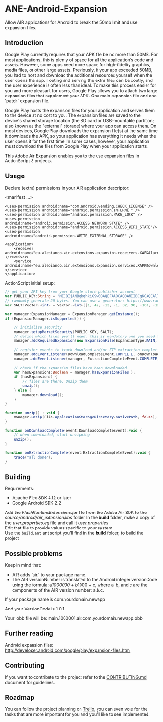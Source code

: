 # ANE-Android-Expansion

Allow AIR applications for Android to break the 50mb limit and use expansion files.

## Introduction
Google Play currently requires that your APK file be no more than 50MB. For most applications, this is plenty of space for all the application's code and assets. However, some apps need more space for high-fidelity graphics, media files, or other large assets. Previously, if your app exceeded 50MB, you had to host and download the additional resources yourself when the user opens the app. Hosting and serving the extra files can be costly, and the user experience is often less than ideal. To make this process easier for you and more pleasant for users, Google Play allows you to attach two large expansion files that supplement your APK. One main expansion file and one 'patch' expansion file.

Google Play hosts the expansion files for your application and serves them to the device at no cost to you. The expansion files are saved to the device's shared storage location (the SD card or USB-mountable partition; also known as the "external" storage) where your app can access them. On most devices, Google Play downloads the expansion file(s) at the same time it downloads the APK, so your application has everything it needs when the user opens it for the first time. In some cases, however, your application must download the files from Google Play when your application starts.

This Adobe Air Expansion enables you to the use expansion files in ActionScript 3 projects.

## Usage

Declare (extra) permissions in your AIR application descriptor:

<manifest ...>
	<uses-sdk android:minSdkVersion="11" 
		android:targetSdkVersion="13" />
			    
	<uses-permission android:name="com.android.vending.CHECK_LICENSE" />
	<uses-permission android:name="android.permission.INTERNET" />
	<uses-permission android:name="android.permission.WAKE_LOCK" />
	<uses-permission android:name="android.permission.ACCESS_NETWORK_STATE" />
	<uses-permission android:name="android.permission.ACCESS_WIFI_STATE"/>
	<uses-permission android:name="android.permission.WRITE_EXTERNAL_STORAGE" />
			    
	<application>
		<receiver android:name="eu.alebianco.air.extensions.expansion.receivers.XAPKAlarmReceiver"></receiver>
		<service android:name="eu.alebianco.air.extensions.expansion.services.XAPKDownloaderService"></service>
	</application>

</manifest>


ActionScript initial setup:

```actionscript
// get your API key from your Google store publisher account
var PUBLIC_KEY:String = "MIIBIjANBgkqhkiG9w0BAQEFAAOCAQ8AMIIBCgKCAQEAl7ARg/syoLy9O9RQgiYiHQXE/gj4YxkGDeGxBmPZuE/XNAHHZt7Ur1QHXK9skFJs0wwTnBF0jKYaspHLp42SlifT5zoTd/+4csFS8sSO8HO/AECirVYzT6X5cqhUU4ftGFErzvuJfNXn7xm5zeVCnAji7+nT8Q36PH7JopYfQkBAzxJvvyoPapTdV8ta0Nr9bjW6/T87pe7TKECXVbKPAU6/BME+YBfdLzMLV3AEEndBJNUOTdOdbwcRdk+JoJgnWqMNll6AKHn/1dph45zfyDNYQUrY1yRrZRiz9C0sSJcpmQsKzRZUrrKk+qNqgCAKeeGgCLGiie7ASBdLnn0lFQIDAQAB";
// randomly generate 20 bytes. You can use a generator: https://www.random.org/integers/?num=20&min=-255&max=255&col=5&base=10&format=html&rnd=new
var SALT:Vector.<int> = Vector.<int>([1, 42, -12, -1, 32, 98, -100, -12, 43, 8, -8, -4, 9, 5, -106, -107, -33, 5, -1, 84]);

var manager:ExpansionManager = ExpansionManager.getInstance();
if (ExpansionManager.isSupported()) {

	// initialise security
    manager.setupMarketSecurity(PUBLIC_KEY, SALT);
    // define which files you'll need. this is mandatory and you need to specify version and filesize (this is the filesize on disk)
    manager.addRequiredExpansion(new ExpansionFile(ExpansionType.MAIN, 1, 203871335));
	
	// register events to track download and/or ZIP extraction completion
	manager.addEventListener(DownloadCompleteEvent.COMPLETE, onDownloadComplete);
    manager.addEventListener(manager, ExtractionCompleteEvent.COMPLETE, onExtractionComplete);
	
	// check if the expansion files have been downloaded
    var hasExpansions:Boolean = manager.hasExpansionFiles();
    if (hasExpansions) {
    	// files are there. Unzip them
		unzip();
    } else {
        manager.download();
    }
}

function unzip() : void {
    manager.unzip(File.applicationStorageDirectory.nativePath, false);
}

function onDownloadComplete(event:DownloadCompleteEvent):void {
	// when downloaded, start unzipping
    unzip();
}

function onExtractionComplete(event:ExtractionCompleteEvent):void {
    trace("all done");
}
```

## Building

Requirements:
* Apache Flex SDK 4.12 or later
* Google Android SDK 2.2

Add the _FlashRuntimeExtensions.jar_ file from the Adobe Air SDK to the _source/android/air_extension/libs_ folder
In the **build** folder, make a copy of the _user.properties.eg_ file and call it _user.properties_  
Edit that file to provide values specific to your system  
Use the `build.ant` ant script you'll find in the **build** folder, to build the project

## Possible problems

Keep in mind that:
- AIR adds 'air.' to your package name.
- The AIR versionNumber is translated to the Android integer versionCode using the formula: a*1000000 + b*1000 + c, where a, b, and c are the components of the AIR version number: a.b.c.

If your package name is
com.yourdomain.newapp

And your VersionCode is 1.0.1

Your .obb file will be:
main.1000001.air.com.yourdomain.newapp.obb

## Further reading

Android expansion files: http://developer.android.com/google/play/expansion-files.html

## Contributing

If you want to contribute to the project refer to the [CONTRIBUTING.md](CONTRIBUTING.md) document for guidelines.

## Roadmap

You can follow the project planning on [Trello](https://trello.com/b/5e1dI2Fn), you can even vote for the tasks that are more important for you and you'll like to see implemented.